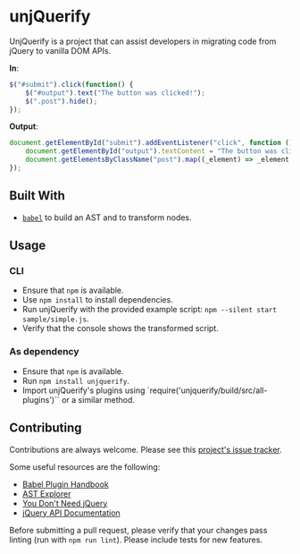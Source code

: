 # unjQuerify
UnjQuerify is a project that can assist developers in migrating code from jQuery to vanilla DOM APIs.

**In**:
```javascript
$("#submit").click(function() {
    $("#output").text("The button was clicked!");
    $(".post").hide();
});
```

**Output**:
```javascript
document.getElementById("submit").addEventListener("click", function () {
    document.getElementById("output").textContent = "The button was clicked!";
    document.getElementsByClassName("post").map((_element) => _element.style.display = "none");
});
```

## Built With
* [`babel`](https://babeljs.io/) to build an AST and to transform nodes.

## Usage

### CLI
* Ensure that `npm` is available.
* Use `npm install` to install dependencies.
* Run unjQuerify with the provided example script: `npm --silent start sample/simple.js`.
* Verify that the console shows the transformed script.

### As dependency
* Ensure that `npm` is available.
* Run `npm install unjquerify`.
* Import unjQuerify's plugins using `require('unjquerify/build/src/all-plugins')`` or a similar method.

## Contributing
Contributions are always welcome. Please see this [project's issue tracker](https://github.com/devbridie/unjquerify/issues).

Some useful resources are the following: 
* [Babel Plugin Handbook](https://github.com/jamiebuilds/babel-handbook/blob/master/translations/en/plugin-handbook.md#babel-plugin-handbook)
* [AST Explorer](https://astexplorer.net/#/gist/02b98eb0c96ef8d4762fb5a87a71b849/4ce7c810fc6e6aa48684a656f8b1b06b581e9b02)
* [You Don't Need jQuery](https://github.com/nefe/You-Dont-Need-jQuery)
* [jQuery API Documentation](http://api.jquery.com/)

Before submitting a pull request, please verify that your changes pass linting (run with `npm run lint`). Please include tests for new features.